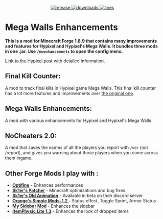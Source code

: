 <p align="center">
<a href="https://github.com/Alexdoru/MegaWallsEnhancements/releases" target="_blank">
<img alt="release" src="https://img.shields.io/github/v/release/Alexdoru/MegaWallsEnhancements?color=0843B2&style=for-the-badge" />
</a>
<a href="https://github.com/Alexdoru/MegaWallsEnhancements/releases" target="_blank">
<img alt="downloads" src="https://img.shields.io/github/downloads/Alexdoru/MegaWallsEnhancements/total?color=0843B2&style=for-the-badge" />
</a>
<a href="https://github.com/Alexdoru/MegaWallsEnhancements/">
<img alt="lines" src="https://img.shields.io/tokei/lines/github/Alexdoru/MegaWallsEnhancements?color=0843B2&style=for-the-badge" />
</a>
</p>

# Mega Walls Enhancements

**This is a mod for Minecraft Forge 1.8.9 that contains many improvements and features for Hypixel and Hypixel's Mega Walls. It bundles three mods in one .jar. Use `/mwenhancements` to open the config menu.**

[Link to the Hypixel post](https://hypixel.net/threads/forge-1-8-9-mega-walls-enhancements-mod-a-mod-for-mega-walls.4470633/) with detailed information.

## Final Kill Counter:

A mod to track final kills in Hypixel game Mega Walls. This final kill counter has a lot more features and improvements over [the original one](https://github.com/BasicallyLouis/FinalKill-Counter).

## Mega Walls Enhancements:

A mod with various enhancements for Hypixel and Hypixel's Mega Walls

## NoCheaters 2.0:

A mod that saves the names of all the players you report with `/wdr` (not /report), and gives you warning about those players when you come across them ingame.

## Other Forge Mods I play with :

- **[Optifine](https://optifine.net/downloads)** - Enhances performances
- **[Sk1er's Patcher](https://sk1er.club/mods/patcher)** - Minecraft optimizations and bug fixes
- **[Sk1er's Old Animation](https://discord.gg/sk1er)** - Available in beta on their discord server
- **[Orange's Simple Mods-1.2 ](https://www.curseforge.com/minecraft/mc-mods/oranges-simplemods-collection/files)** - Status effect, Toggle Sprint, Armor Status
- **[My Sidebar Mod](https://github.com/Alexdoru/SidebarMod/releases/)** - Enhances the sidebar
- **[ItemPhysic Lite 1.3](https://www.curseforge.com/minecraft/mc-mods/itemphysic-lite)** - Enhances the look of dropped items

